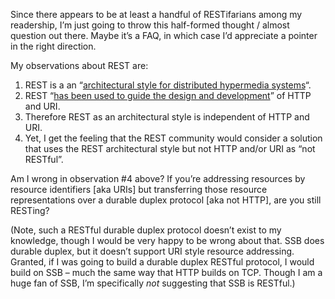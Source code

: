 Since there appears to be at least a handful of RESTifarians among my
readership, I’m just going to throw this half-formed thought / almost
question out there. Maybe it’s a FAQ, in which case I’d appreciate a
pointer in the right direction.

My observations about REST are:

1.  REST is a an “[architectural style for distributed hypermedia
    systems](http://roy.gbiv.com/pubs/dissertation/rest_arch_style.htm)“.
2.  REST “[has been used to guide the design and
    development](http://roy.gbiv.com/pubs/dissertation/evaluation.htm)”
    of HTTP and URI.
3.  Therefore REST as an architectural style is independent of HTTP and
    URI.
4.  Yet, I get the feeling that the REST community would consider a
    solution that uses the REST architectural style but not HTTP and/or
    URI as “not RESTful”.

Am I wrong in observation \#4 above? If you’re addressing resources by
resource identifiers [aka URIs] but transferring those resource
representations over a durable duplex protocol [aka not HTTP], are you
still RESTing?

(Note, such a RESTful durable duplex protocol doesn’t exist to my
knowledge, though I would be very happy to be wrong about that. SSB does
durable duplex, but it doesn’t support URI style resource addressing.
Granted, if I was going to build a durable duplex RESTful protocol, I
would build on SSB – much the same way that HTTP builds on TCP. Though I
am a huge fan of SSB, I’m specifically *not* suggesting that SSB is
RESTful.)
